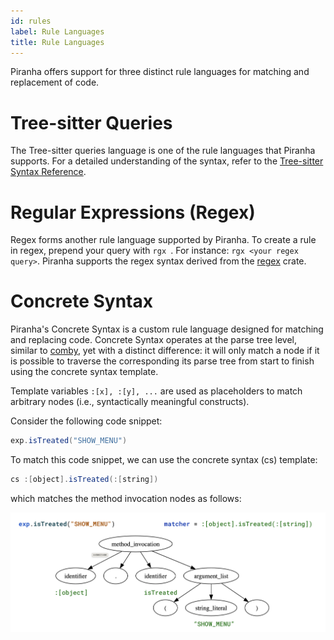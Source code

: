 ```yaml
---
id: rules
label: Rule Languages
title: Rule Languages
---
```


Piranha offers support for three distinct rule languages for matching and replacement of code.

# Tree-sitter Queries

The Tree-sitter queries language is one of the rule languages that Piranha supports. For a detailed understanding of the syntax, refer to the [Tree-sitter Syntax Reference](https://tree-sitter.github.io/tree-sitter/syntax-highlighting#queries).

# Regular Expressions (Regex)

Regex forms another rule language supported by Piranha. To create a rule in regex, prepend your query with `rgx `. For instance: `rgx <your regex query>`. Piranha supports the regex syntax derived from the [regex](https://docs.rs/regex/) crate.

# Concrete Syntax

Piranha's Concrete Syntax is a custom rule language designed for matching and replacing code. Concrete Syntax operates at the parse tree level, similar to [comby](https://comby.dev/), yet with a distinct difference: it will only match a node if it is possible to traverse the corresponding its parse tree from start to finish using the concrete syntax template.

Template variables `:[x], :[y], ...` are used as placeholders to match arbitrary nodes (i.e., syntactically meaningful constructs).

Consider the following code snippet:
```java
exp.isTreated("SHOW_MENU")
```
To match this code snippet, we can use the concrete syntax (cs) template:
```java
cs :[object].isTreated(:[string])
```

which matches the method invocation nodes as follows: 

![example.png](example.png)
